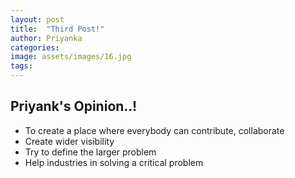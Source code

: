```yaml
---
layout: post
title:  "Third Post!"
author: Priyanka
categories:
image: assets/images/16.jpg
tags: 
---
```


## Priyank's Opinion..!

* To create a place where everybody can contribute, collaborate
* Create wider visibility
* Try to define the larger problem
* Help industries in solving a critical problem
